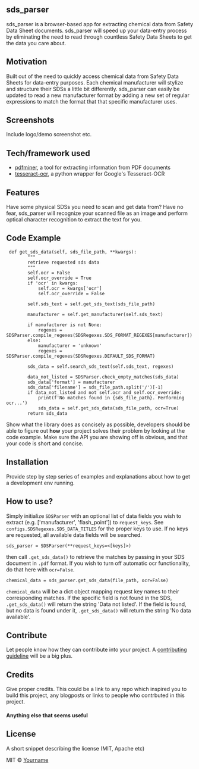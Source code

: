 ## sds_parser
sds_parser is a browser-based app for extracting chemical data from Safety Data Sheet documents. sds_parser will speed up your
data-entry process by eliminating the need to read through countless Safety Data Sheets to get the data you care about.

## Motivation
Built out of the need to quickly access chemical data from Safety Data Sheets for data-entry purposes. Each chemical manufacturer will stylize and structure their SDSs a little bit differently. sds_parser can easily be updated to read a new manufacturer format by adding a new set of regular expressions to match the format that that specific manufacturer uses. 

## Screenshots
Include logo/demo screenshot etc.

## Tech/framework used
* [pdfminer](https://github.com/euske/pdfminer), a tool for extracting information from PDF documents
* [tesseract-ocr](https://pypi.org/project/pytesseract/), a python wrapper for Google's Tesseract-OCR

## Features
Have some physical SDSs you need to scan and get data from? Have no fear, sds_parser will recognize your scanned file as an image and perform optical character recognition to extract the text for you. 

## Code Example

```
 def get_sds_data(self, sds_file_path, **kwargs):
        """
        retrieve requested sds data
        """
        self.ocr = False
        self.ocr_override = True
        if 'ocr' in kwargs:
            self.ocr = kwargs['ocr']
            self.ocr_override = False

        self.sds_text = self.get_sds_text(sds_file_path)

        manufacturer = self.get_manufacturer(self.sds_text)

        if manufacturer is not None:
            regexes = SDSParser.compile_regexes(SDSRegexes.SDS_FORMAT_REGEXES[manufacturer])
        else:
            manufacturer = 'unknown'
            regexes = SDSParser.compile_regexes(SDSRegexes.DEFAULT_SDS_FORMAT)

        sds_data = self.search_sds_text(self.sds_text, regexes)

        data_not_listed = SDSParser.check_empty_matches(sds_data)
        sds_data['format'] = manufacturer
        sds_data['filename'] = sds_file_path.split('/')[-1]
        if data_not_listed and not self.ocr and self.ocr_override:
            print(f'No matches found in {sds_file_path}. Performing ocr...')
            sds_data = self.get_sds_data(sds_file_path, ocr=True)
        return sds_data
```
Show what the library does as concisely as possible, developers should be able to figure out **how** your project solves their problem by looking at the code example. Make sure the API you are showing off is obvious, and that your code is short and concise.

## Installation
Provide step by step series of examples and explanations about how to get a development env running.

## How to use?
Simply initialize `SDSParser` with an optional list of data fields you wish to extract (e.g. ['manufacturer', 'flash_point']) to `request_keys`. See `configs.SDSRegexes.SDS_DATA_TITLES` for the proper keys to use. If no keys are requested, all available data fields will be searched.
```
sds_parser = SDSParser(**request_keys=<[keys]>)
```
then call `.get_sds_data()` to retrieve the matches by passing in your SDS document in `.pdf` format. If you wish to turn off automatic ocr functionality, do that here with `ocr=False`.
```
chemical_data = sds_parser.get_sds_data(file_path, ocr=False)
```
`chemical_data` will be a dict object mapping request key names to their corresponding matches. If the specific field is not found in the SDS, `.get_sds_data()` will return the string 'Data not listed'. If the field is found, but no data is found under it, `.get_sds_data()` will return the string 'No data available'.

## Contribute

Let people know how they can contribute into your project. A [contributing guideline](https://github.com/zulip/zulip-electron/blob/master/CONTRIBUTING.md) will be a big plus.

## Credits
Give proper credits. This could be a link to any repo which inspired you to build this project, any blogposts or links to people who contrbuted in this project. 

#### Anything else that seems useful

## License
A short snippet describing the license (MIT, Apache etc)

MIT © [Yourname]()
